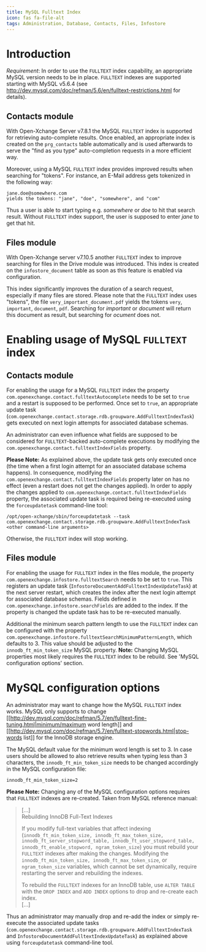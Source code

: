 ```yaml
---
title: MySQL Fulltext Index
icon: fas fa-file-alt
tags: Administration, Database, Contacts, Files, Infostore
---
```


# Introduction

*Requirement*: In order to use the ``FULLTEXT`` index capability, an appropriate MySQL version needs to be in place. ``FULLTEXT`` indexes are supported starting with MySQL v5.6.4 (see http://dev.mysql.com/doc/refman/5.6/en/fulltext-restrictions.html for details).

## Contacts module
With Open-Xchange Server v7.8.1 the MySQL ``FULLTEXT`` index is supported for retrieving auto-complete results. Once enabled, an appropriate index is created on the ``prg_contacts`` table automatically and is used afterwards to serve the "find as you type" auto-completion requests in a more efficient way. 

Moreover, using a MySQL ``FULLTEXT`` index provides improved results when searching for "tokens". For instance, an E-Mail address gets tokenized in the following way:

```
jane.doe@somewhere.com
yields the tokens: "jane", "doe", "somewhere", and "com"
```

Thus a user is able to start typing e.g. *somewhere* or *doe* to hit that search result. Without ``FULLTEXT`` index support, the user is supposed to enter *jane* to get that hit.

## Files module
With Open-Xchange server v7.10.5 another ``FULLTEXT`` index to improve searching for files in the Drive module was introduced. This index is created on the ``infostore_document`` table as soon as this feature is enabled via configuration.

This index significantly improves the duration of a search request, especially if many files are stored. Please note that the ``FULLTEXT`` index uses "tokens", the file ``very_important_document.pdf`` yields the tokens ``very``, ``important``, ``document``, ``pdf``. Searching for *important* or *document* will return this document as result, but searching for *ocument* does not.

# Enabling usage of MySQL ``FULLTEXT`` index

## Contacts module
For enabling the usage for a MySQL ``FULLTEXT`` index the property ``com.openexchange.contact.fulltextAutocomplete`` needs to be set to ``true`` and a restart is supposed to be performed. Once set to ``true``, an appropriate update task (``com.openexchange.contact.storage.rdb.groupware.AddFulltextIndexTask``) gets executed on next login attempts for associated database schemas.

An administrator can even influence what fields are supposed to be considered for ``FULLTEXT``-backed auto-complete executions by modifying the ``com.openexchange.contact.fulltextIndexFields`` property.

**Please Note:** As explained above, the update task gets only executed once (the time when a first login attempt for an associated database schema happens). In consequence, modifying the ``com.openexchange.contact.fulltextIndexFields`` property later on has no effect (even a restart does not get the changes applied). In order to apply the changes applied to ``com.openexchange.contact.fulltextIndexFields`` property, the associated update task is required being re-executed using the ``forceupdatetask`` command-line tool:

```
/opt/open-xchange/sbin/forceupdatetask --task com.openexchange.contact.storage.rdb.groupware.AddFulltextIndexTask <other command-line arguments>
```

Otherwise, the ``FULLTEXT`` index will stop working.

## Files module
For enabling the usage for ``FULLTEXT`` index in the files module, the property ``com.openexchange.infostore.fulltextSearch`` needs to be set to ``true``. This registers an update task (``InfostoreDocumentAddFulltextIndexUpdateTask``) at the next server restart, which creates the index after the next login attempt for associated database schemas. Fields defined in ``com.openexchange.infostore.searchFields`` are added to the index. If the property is changed the update task has to be re-executed manually. 

Additional the minimum search pattern length to use the ``FULLTEXT`` index can be configured with the property ``com.openexchange.infostore.fulltextSearchMinimumPatternLength``, which defaults to 3. This value should be adjusted to the ``innodb_ft_min_token_size`` MySQL property. **Note:** Changing MySQL properties most likely requires the ``FULLTEXT`` index to be rebuild. See 'MySQL configuration options' section.


# MySQL configuration options

An administrator may want to change how the MySQL ``FULLTEXT`` index works. MySQL only supports to change [[http://dev.mysql.com/doc/refman/5.7/en/fulltext-fine-tuning.html|minimum/maximum word length]] and [[http://dev.mysql.com/doc/refman/5.7/en/fulltext-stopwords.html|stop-words list]] for the InnoDB storage engine.

The MySQL default value for the minimum word length is set to 3. In case users should be allowed to also retrieve results when typing less than 3 characters, the ``innodb_ft_min_token_size`` needs to be changed accordingly in the MySQL configuration file:

```
innodb_ft_min_token_size=2
```

**Please Note:** Changing any of the MySQL configuration options requires that ``FULLTEXT`` indexes are re-created. Taken from MySQL reference manual:

> [...]  
> Rebuilding InnoDB Full-Text Indexes
> 
> If you modify full-text variables that affect indexing (``innodb_ft_min_token_size, innodb_ft_max_token_size, innodb_ft_server_stopword_table, innodb_ft_user_stopword_table, innodb_ft_enable_stopword, ngram_token_size``) you must rebuild your ``FULLTEXT`` indexes after making the changes. Modifying the ``innodb_ft_min_token_size, innodb_ft_max_token_size``, or ``ngram_token_size`` variables, which cannot be set dynamically, require restarting the server and rebuilding the indexes.
> 
> To rebuild the ``FULLTEXT`` indexes for an InnoDB table, use ``ALTER TABLE`` with the ``DROP INDEX`` and ``ADD INDEX`` options to drop and re-create each index.  
> [...]

Thus an administrator may manually drop and re-add the index or simply re-execute the associated update tasks (``com.openexchange.contact.storage.rdb.groupware.AddFulltextIndexTask`` and ``InfostoreDocumentAddFulltextIndexUpdateTask``) as explained above using ``forceupdatetask`` command-line tool.
